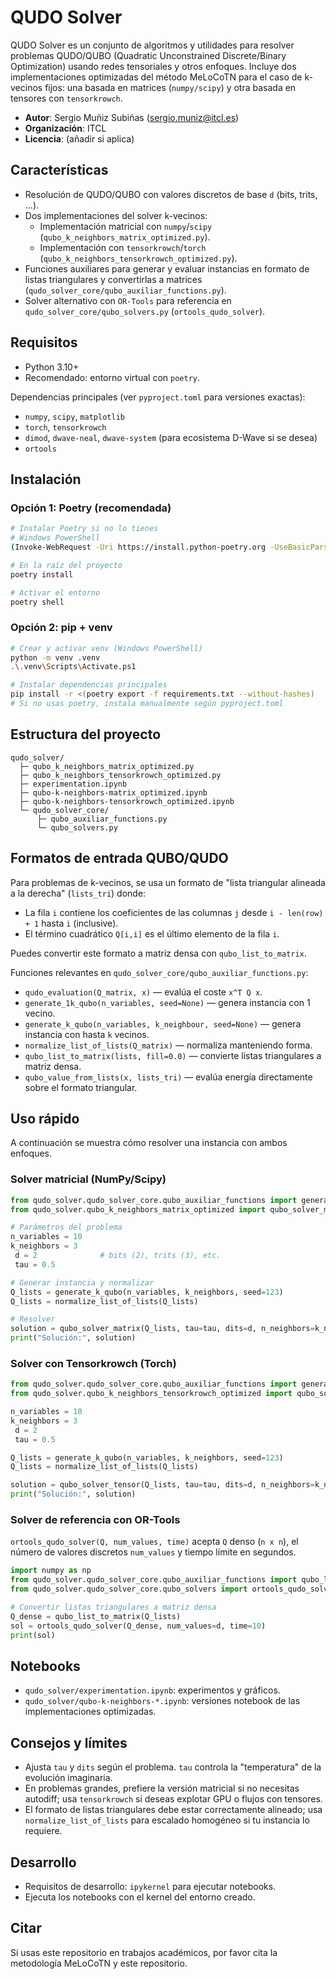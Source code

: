 # QUDO Solver

QUDO Solver es un conjunto de algoritmos y utilidades para resolver problemas QUDO/QUBO (Quadratic Unconstrained Discrete/Binary Optimization) usando redes tensoriales y otros enfoques. Incluye dos implementaciones optimizadas del método MeLoCoTN para el caso de k-vecinos fijos: una basada en matrices (`numpy/scipy`) y otra basada en tensores con `tensorkrowch`.

- **Autor**: Sergio Muñiz Subiñas (<sergio.muniz@itcl.es>)
- **Organización**: ITCL
- **Licencia**: (añadir si aplica)

## Características
- Resolución de QUDO/QUBO con valores discretos de base `d` (bits, trits, ...).
- Dos implementaciones del solver k-vecinos:
  - Implementación matricial con `numpy`/`scipy` (`qubo_k_neighbors_matrix_optimized.py`).
  - Implementación con `tensorkrowch`/`torch` (`qubo_k_neighbors_tensorkrowch_optimized.py`).
- Funciones auxiliares para generar y evaluar instancias en formato de listas triangulares y convertirlas a matrices (`qudo_solver_core/qubo_auxiliar_functions.py`).
- Solver alternativo con `OR-Tools` para referencia en `qudo_solver_core/qubo_solvers.py` (`ortools_qudo_solver`).

## Requisitos
- Python 3.10+
- Recomendado: entorno virtual con `poetry`.

Dependencias principales (ver `pyproject.toml` para versiones exactas):
- `numpy`, `scipy`, `matplotlib`
- `torch`, `tensorkrowch`
- `dimod`, `dwave-neal`, `dwave-system` (para ecosistema D-Wave si se desea)
- `ortools`

## Instalación

### Opción 1: Poetry (recomendada)
```bash
# Instalar Poetry si no lo tienes
# Windows PowerShell
(Invoke-WebRequest -Uri https://install.python-poetry.org -UseBasicParsing).Content | py -

# En la raíz del proyecto
poetry install

# Activar el entorno
poetry shell
```

### Opción 2: pip + venv
```bash
# Crear y activar venv (Windows PowerShell)
python -m venv .venv
.\.venv\Scripts\Activate.ps1

# Instalar dependencias principales
pip install -r <(poetry export -f requirements.txt --without-hashes)
# Si no usas poetry, instala manualmente según pyproject.toml
```

## Estructura del proyecto
```
qudo_solver/
  ├─ qubo_k_neighbors_matrix_optimized.py
  ├─ qubo_k_neighbors_tensorkrowch_optimized.py
  ├─ experimentation.ipynb
  ├─ qubo-k-neighbors-matrix_optimized.ipynb
  ├─ qubo-k-neighbors-tensorkrowch_optimized.ipynb
  └─ qudo_solver_core/
      ├─ qubo_auxiliar_functions.py
      └─ qubo_solvers.py
```

## Formatos de entrada QUBO/QUDO
Para problemas de k-vecinos, se usa un formato de "lista triangular alineada a la derecha" (`lists_tri`) donde:
- La fila `i` contiene los coeficientes de las columnas `j` desde `i - len(row) + 1` hasta `i` (inclusive).
- El término cuadrático `Q[i,i]` es el último elemento de la fila `i`.

Puedes convertir este formato a matriz densa con `qubo_list_to_matrix`.

Funciones relevantes en `qudo_solver_core/qubo_auxiliar_functions.py`:
- `qudo_evaluation(Q_matrix, x)` — evalúa el coste `x^T Q x`.
- `generate_1k_qubo(n_variables, seed=None)` — genera instancia con 1 vecino.
- `generate_k_qubo(n_variables, k_neighbour, seed=None)` — genera instancia con hasta `k` vecinos.
- `normalize_list_of_lists(Q_matrix)` — normaliza manteniendo forma.
- `qubo_list_to_matrix(lists, fill=0.0)` — convierte listas triangulares a matriz densa.
- `qubo_value_from_lists(x, lists_tri)` — evalúa energía directamente sobre el formato triangular.

## Uso rápido
A continuación se muestra cómo resolver una instancia con ambos enfoques.

### Solver matricial (NumPy/Scipy)
```python
from qudo_solver.qudo_solver_core.qubo_auxiliar_functions import generate_k_qubo, normalize_list_of_lists
from qudo_solver.qubo_k_neighbors_matrix_optimized import qubo_solver_matrix

# Parámetros del problema
n_variables = 10
k_neighbors = 3
 d = 2              # bits (2), trits (3), etc.
 tau = 0.5

# Generar instancia y normalizar
Q_lists = generate_k_qubo(n_variables, k_neighbors, seed=123)
Q_lists = normalize_list_of_lists(Q_lists)

# Resolver
solution = qubo_solver_matrix(Q_lists, tau=tau, dits=d, n_neighbors=k_neighbors)
print("Solución:", solution)
```

### Solver con Tensorkrowch (Torch)
```python
from qudo_solver.qudo_solver_core.qubo_auxiliar_functions import generate_k_qubo, normalize_list_of_lists
from qudo_solver.qubo_k_neighbors_tensorkrowch_optimized import qubo_solver_tensor

n_variables = 10
k_neighbors = 3
 d = 2
 tau = 0.5

Q_lists = generate_k_qubo(n_variables, k_neighbors, seed=123)
Q_lists = normalize_list_of_lists(Q_lists)

solution = qubo_solver_tensor(Q_lists, tau=tau, dits=d, n_neighbors=k_neighbors)
print("Solución:", solution)
```

### Solver de referencia con OR-Tools
`ortools_qudo_solver(Q, num_values, time)` acepta `Q` denso (`n x n`), el número de valores discretos `num_values` y tiempo límite en segundos.
```python
import numpy as np
from qudo_solver.qudo_solver_core.qubo_auxiliar_functions import qubo_list_to_matrix
from qudo_solver.qudo_solver_core.qubo_solvers import ortools_qudo_solver

# Convertir listas triangulares a matriz densa
Q_dense = qubo_list_to_matrix(Q_lists)
sol = ortools_qudo_solver(Q_dense, num_values=d, time=10)
print(sol)
```

## Notebooks
- `qudo_solver/experimentation.ipynb`: experimentos y gráficos.
- `qudo_solver/qubo-k-neighbors-*.ipynb`: versiones notebook de las implementaciones optimizadas.

## Consejos y límites
- Ajusta `tau` y `dits` según el problema. `tau` controla la "temperatura" de la evolución imaginaria.
- En problemas grandes, prefiere la versión matricial si no necesitas autodiff; usa `tensorkrowch` si deseas explotar GPU o flujos con tensores.
- El formato de listas triangulares debe estar correctamente alineado; usa `normalize_list_of_lists` para escalado homogéneo si tu instancia lo requiere.

## Desarrollo
- Requisitos de desarrollo: `ipykernel` para ejecutar notebooks.
- Ejecuta los notebooks con el kernel del entorno creado.

## Citar
Si usas este repositorio en trabajos académicos, por favor cita la metodología MeLoCoTN y este repositorio.
